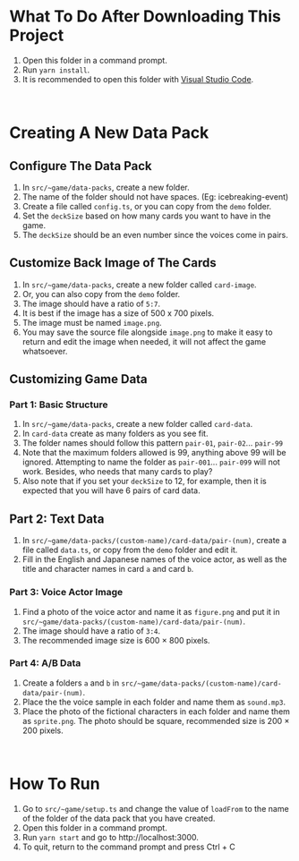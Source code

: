 # What To Do After Downloading This Project
1. Open this folder in a command prompt.
2. Run `yarn install`.
3. It is recommended to open this folder with [Visual Studio Code](https://code.visualstudio.com).

<br/>

# Creating A New Data Pack

## Configure The Data Pack
1. In `src/~game/data-packs`, create a new folder.
2. The name of the folder should not have spaces. (Eg: icebreaking-event)
3. Create a file called `config.ts`, or you can copy from the `demo` folder.
4. Set the `deckSize` based on how many cards you want to have in the game.
5. The `deckSize` should be an even number since the voices come in pairs.

## Customize Back Image of The Cards
1. In `src/~game/data-packs`, create a new folder called `card-image`.
2. Or, you can also copy from the `demo` folder.
3. The image should have a ratio of `5:7`.
4. It is best if the image has a size of 500 x 700 pixels.
5. The image must be named `image.png`.
6. You may save the source file alongside `image.png` to make it easy to return and edit the image when needed, it will not affect the game whatsoever.

## Customizing Game Data

### Part 1: Basic Structure
1. In `src/~game/data-packs`, create a new folder called `card-data`.
2. In `card-data` create as many folders as you see fit. 
3. The folder names should follow this pattern `pair-01`, `pair-02`... `pair-99`
4. Note that the maximum folders allowed is 99, anything above 99 will be ignored. Attempting to name the folder as `pair-001`... `pair-099` will not work. Besides, who needs that many cards to play?
5. Also note that if you set your `deckSize` to 12, for example, then it is expected that you will have 6 pairs of card data.

## Part 2: Text Data
1. In `src/~game/data-packs/(custom-name)/card-data/pair-(num)`, create a file called `data.ts`, or copy from the `demo` folder and edit it.
2. Fill in the English and Japanese names of the voice actor, as well as the title and character names in card `a` and card `b`.

### Part 3: Voice Actor Image
1. Find a photo of the voice actor and name it as `figure.png` and put it in `src/~game/data-packs/(custom-name)/card-data/pair-(num)`.
2. The image should have a ratio of `3:4`.
3. The recommended image size is 600 × 800 pixels.

### Part 4: A/B Data
1. Create a folders `a` and `b` in `src/~game/data-packs/(custom-name)/card-data/pair-(num)`.
2. Place the the voice sample in each folder and name them as `sound.mp3`.
3. Place the photo of the fictional characters in each folder and name them as `sprite.png`. The photo should be square, recommended size is 200 × 200 pixels.

<br/>

# How To Run
1. Go to `src/~game/setup.ts` and change the value of `loadFrom` to the name of the folder of the data pack that you have created.
2. Open this folder in a command prompt.
3. Run `yarn start` and go to http://localhost:3000.
4. To quit, return to the command prompt and press Ctrl + C
